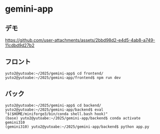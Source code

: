 # gemini-app
## デモ

https://github.com/user-attachments/assets/2bbd98d2-e4d5-4ab8-a749-11cdbd9d27b2

## フロント
```
yuto2@yutoabe:~/2025/gemini-app$ cd frontend/
yuto2@yutoabe:~/2025/gemini-app/frontend$ npm run dev
```

## バック
```
yuto2@yutoabe:~/2025/gemini-app$ cd backend/
yuto2@yutoabe:~/2025/gemini-app/backend$ eval "$($HOME/miniforge3/bin/conda shell.bash hook)"
(base) yuto2@yutoabe:~/2025/gemini-app/backend$ conda activate gemini310 
(gemini310) yuto2@yutoabe:~/2025/gemini-app/backend$ python app.py
```
